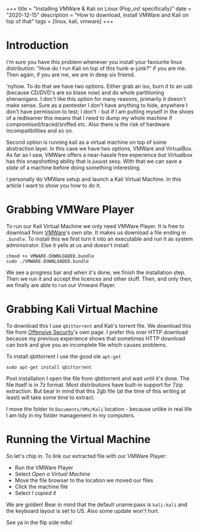 +++
title = "Installing VMWare & Kali on Linux (Pop_os! specifically)"
date = "2020-12-15"
description = "How to download, install VMWare and Kali on top of that"
tags = [linux, kali, vmware]
+++

# Introduction
I'm sure you have this problem whenever you install your favourite linux distribution: "How do I run Kali on top of this hunk-a-junk?" if you are me. Then again, if you are me, we are in deep six friemd. 

'nyhow. To do that we have two options. Either grab an iso, burn it to an usb (because CD/DVD's are so blase now) and do whole partitioning shenanigans. I don't like this option for many reasons, primarily it doesn't make sense. Sure as a pentester I don't have anything to hide, anywhere I don't have permission to test; I don't - but if I am putting myself in the shoes of a redteamer this means that I need to dump my whole machine if compromised/traced/sniffed etc. Also there is the risk of hardware incompatibilities and so on. 

Second option is running kali as a virtual machine on top of some abstraction layer. In this case we have two options, VMWare and VirtualBox. As far as I saw, VMWare offers a near-hassle free experience but Virtualbox has this snapshotting ability that is juuust sexy. With that we can save a *state* of a machine before doing something interesting. 

I personally do VMWare setup and launch a Kali Virtual Machine. In this article I want to show you how to do it. 

# Grabbing VMWare Player
To run our Kali Virtual Machine we only need VMWare Player. It is free to download from [VMWare](https://www.vmware.com/)'s own site. It makes us download a file ending in `.bundle`. To install this we first turn it into an executable and run it as system administrator. Else it yells at us and doesn't install:

	chmod +x VMWARE-DOWNLOADED.bundle
	sudo ./VMWARE-DOWNLOADED.bundle

We see a progress bar and when it's done, we finish the installation step. Then we run it and accept the licences and other stuff. Then, and only then, we finally are able to run our Vmware Player.

# Grabbing Kali Virtual Machine
To download this I use `qbittorrent` and Kali's torrent file. We download this file from [Offensive Security](https://www.offensive-security.com)'s own page. I prefer this over HTTP download because my previous experience shows that sometimes HTTP download can bork and give you an incomplete file which causes problems. 

To install qbittorrent I use the good ole `apt-get`

	sudo apt-get install qbittorrent

Post installation I open the file from qbittorrent and wait until it's done. The file itself is in 7z format. Most distributions have built-in support for 7zip extraction. But bear in mind that this 2gb file (at the time of this writing at least) will take some time to extract. 

I move the folder to `Documents/VMs/Kali` location - because unlike in real life I am tidy in my folder management in my computers. 

# Running the Virtual Machine
So let's chip in. To link our extracted file with our VMWare Player:

- Run the VMWare Player
- Select *Open a Virtual Machine*
- Move the file browser to the location we moved our files
- Click the machine file
- Select *I copied it*

We are golden! Bear in mind that the default uname:pass is `kali:kali` and the keyboard layout is set to US. Also some update won't hurt. 

See ya in the flip side m8s!
